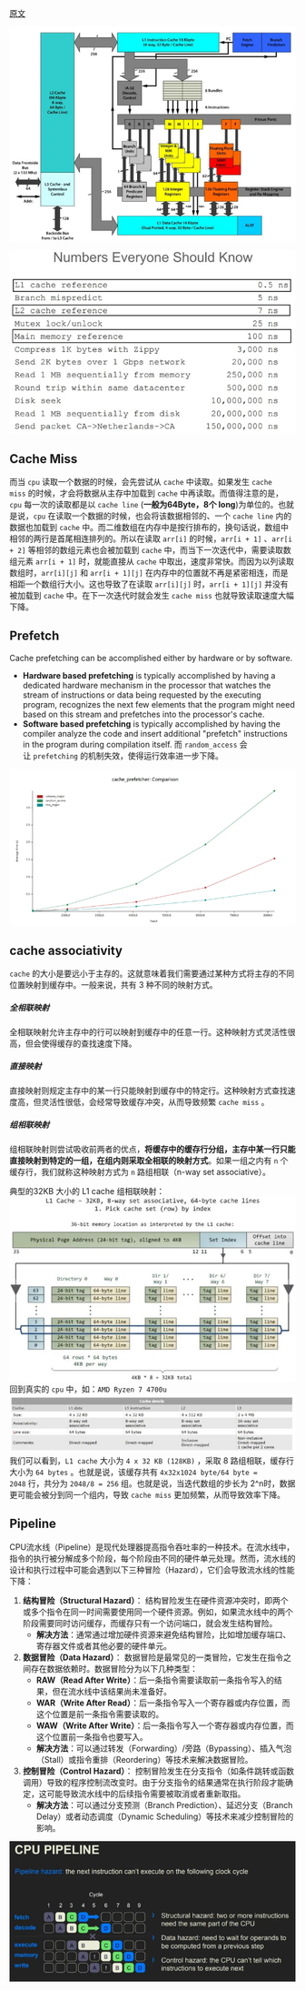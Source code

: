 [原文](https://mp.weixin.qq.com/s?__biz=MjM5ODYwMjI2MA==&mid=2649783116&idx=1&sn=c9ac909295a595759431ed5f93093ba9&chksm=becce83789bb6121102d2a621a425c7aac933f3221f1cf31b7c86f02c24e8c4d714a73d99fa2#rd)

![](../attachments/20240801171702.jpg)

![](attachments/20240802165658.jpg)

## Cache Miss 

而当 `cpu` 读取一个数据的时候，会先尝试从 `cache` 中读取。如果发生 `cache miss` 的时候，才会将数据从主存中加载到 `cache` 中再读取。而值得注意的是，`cpu` 每一次的读取都是以 `cache line` (**一般为64Byte，8个 long**)为单位的。也就是说，`cpu` 在读取一个数据的时候，也会将该数据相邻的、一个 `cache line` 内的数据也加载到 `cache` 中。而二维数组在内存中是按行排布的，换句话说，数组中相邻的两行是首尾相连排列的。所以在读取 `arr[i]` 的时候，`arr[i + 1]` 、`arr[i + 2]` 等相邻的数组元素也会被加载到 `cache` 中，而当下一次迭代中，需要读取数组元素 `arr[i + 1]` 时，就能直接从 `cache` 中取出，速度非常快。而因为以列读取数组时，`arr[i][j]` 和 `arr[i + 1][j]` 在内存中的位置就不再是紧密相连，而是相距一个数组行大小。这也导致了在读取 `arr[i][j]` 时，`arr[i + 1][j]` 并没有被加载到 `cache` 中。在下一次迭代时就会发生 `cache miss` 也就导致读取速度大幅下降。

## Prefetch
Cache prefetching can be accomplished either by hardware or by software.

- **Hardware based prefetching** is typically accomplished by having a dedicated hardware mechanism in the processor that watches the stream of instructions or data being requested by the executing program, recognizes the next few elements that the program might need based on this stream and prefetches into the processor's cache.
- **Software based prefetching** is typically accomplished by having the compiler analyze the code and insert additional "prefetch" instructions in the program during compilation itself.
而 `random_access` 会让 `prefetching` 的机制失效，使得运行效率进一步下降。

![](attachments/Pasted%20image%2020240805104611.png)

## cache associativity

`cache` 的大小是要远小于主存的。这就意味着我们需要通过某种方式将主存的不同位置映射到缓存中。一般来说，共有 3 种不同的映射方式。

##### 全相联映射

全相联映射允许主存中的行可以映射到缓存中的任意一行。这种映射方式灵活性很高，但会使得缓存的查找速度下降。

##### 直接映射

直接映射则规定主存中的某一行只能映射到缓存中的特定行。这种映射方式查找速度高，但灵活性很低，会经常导致缓存冲突，从而导致频繁 `cache miss` 。

##### 组相联映射

组相联映射则尝试吸收前两者的优点，**将缓存中的缓存行分组，主存中某一行只能直接映射到特定的一组，在组内则采取全相联的映射方式**。如果一组之内有 `n` 个缓存行，我们就称这种映射方式为 `n` 路组相联（n-way set associative）。

典型的32KB 大小的 L1 cache 组相联映射：
![](attachments/20240805104900.jpg)
回到真实的 `cpu` 中，如：`AMD Ryzen 7 4700u`
![](attachments/20240805105044.jpg)
我们可以看到，`L1 cache` 大小为 `4 x 32 KB (128KB)` ，采取 8 路组相联，缓存行大小为 `64 bytes` 。也就是说，该缓存共有 `4x32x1024 byte/64 byte = 2048` 行，共分为 `2048/8 = 256` 组。也就是说，当迭代数组的步长为 2^n时，数据更可能会被分到同一个组内，导致 `cache miss` 更加频繁，从而导致效率下降。

## Pipeline
CPU流水线（Pipeline）是现代处理器提高指令吞吐率的一种技术。在流水线中，指令的执行被分解成多个阶段，每个阶段由不同的硬件单元处理。然而，流水线的设计和执行过程中可能会遇到以下三种冒险（Hazard），它们会导致流水线的性能下降：

1. **结构冒险（Structural Hazard）**： 结构冒险发生在硬件资源冲突时，即两个或多个指令在同一时间需要使用同一个硬件资源。例如，如果流水线中的两个阶段需要同时访问缓存，而缓存只有一个访问端口，就会发生结构冒险。
    - **解决方法**：通常通过增加硬件资源来避免结构冒险，比如增加缓存端口、寄存器文件或者其他必要的硬件单元。
2. **数据冒险（Data Hazard）**： 数据冒险是最常见的一类冒险，它发生在指令之间存在数据依赖时。数据冒险分为以下几种类型：
	- **RAW（Read After Write）**：后一条指令需要读取前一条指令写入的结果，但在流水线中该结果尚未准备好。
    - **WAR（Write After Read）**：后一条指令写入一个寄存器或内存位置，而这个位置是前一条指令需要读取的。
    - **WAW（Write After Write）**：后一条指令写入一个寄存器或内存位置，而这个位置前一条指令也要写入。
    - **解决方法**：可以通过转发（Forwarding）/旁路（Bypassing）、插入气泡（Stall）或指令重排（Reordering）等技术来解决数据冒险。
4. **控制冒险（Control Hazard）**： 控制冒险发生在分支指令（如条件跳转或函数调用）导致的程序控制流改变时。由于分支指令的结果通常在执行阶段才能确定，这可能导致流水线中的后续指令需要被取消或者重新取指。
    - **解决方法**：可以通过分支预测（Branch Prediction）、延迟分支（Branch Delay）或者动态调度（Dynamic Scheduling）等技术来减少控制冒险的影响。

![](attachments/20240805105237.jpg)